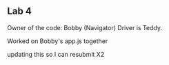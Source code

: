 ## Lab 4
Owner of the code: Bobby (Navigator)
Driver is Teddy.

Worked on Bobby's app.js together 

updating this so I can resubmit X2

